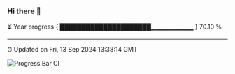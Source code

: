 ### Hi there 👋

⏳ Year progress { █████████████████████▁▁▁▁▁▁▁▁▁ } 70.10 %

---

⏰ Updated on Fri, 13 Sep 2024 13:38:14 GMT

![Progress Bar CI](https://github.com/IshwaranRudhara/GIT-ACTION/workflows/Progress%20Bar%20CI/badge.svg)
